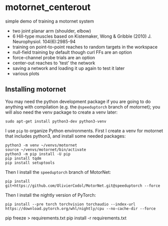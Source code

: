 # motornet_centerout

simple demo of training a motornet system

- two joint planar arm (shoulder, elbow)
- 6 Hill-type muscles based on Kistemaker, Wong & Gribble (2010) J. Neurophysiol. 104(6):2985-94
- training on point-to-point reaches to random targets in the workspace
- null-field training by default though curl FFs are an option
- force-channel probe trials are an option
- center-out reaches to 'test' the network
- saving a network and loading it up again to test it later
- various plots

## Installing motornet

You may need the python development package if you are going to do anything with compilation (e.g. the `@speeduptorch` branch of motornet); you will also need the venv package to create a venv later:

```{shell}
sudo apt-get install python3-dev python3-venv
```

I use `pip` to organize Python environments. First I create a venv for motornet that includes python3, and install some needed packages:

```{shell}
python3 -m venv ~/venvs/motornet
source ~/venvs/motornet/bin/activate
python3 -m pip install -U pip
pip install tqdm
pip install setuptools
```

Then I install the `speeduptorch` branch of MotorNet:

```{shell}
pip install git+https://github.com/OlivierCodol/MotorNet.git@speeduptorch --force
```

Then I install the nightly version of PyTorch:
```{shell}
pip install --pre torch torchvision torchaudio --index-url https://download.pytorch.org/whl/nightly/cpu --no-cache-dir --force
```

pip freeze > requirements.txt
pip install -r requirements.txt
